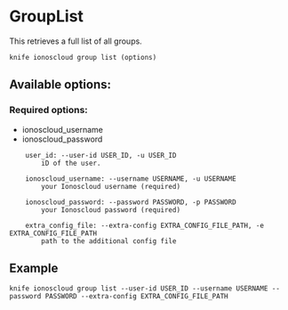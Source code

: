 # GroupList

This retrieves a full list of all groups.

```text
knife ionoscloud group list (options)
```

## Available options:

### Required options:

* ionoscloud\_username
* ionoscloud\_password

```text
    user_id: --user-id USER_ID, -u USER_ID
        iD of the user.

    ionoscloud_username: --username USERNAME, -u USERNAME
        your Ionoscloud username (required)

    ionoscloud_password: --password PASSWORD, -p PASSWORD
        your Ionoscloud password (required)

    extra_config_file: --extra-config EXTRA_CONFIG_FILE_PATH, -e EXTRA_CONFIG_FILE_PATH
        path to the additional config file

```
## Example

```text
knife ionoscloud group list --user-id USER_ID --username USERNAME --password PASSWORD --extra-config EXTRA_CONFIG_FILE_PATH
```
